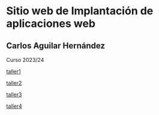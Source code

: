 # Sitio web de Implantación de aplicaciones web
## Carlos Aguilar Hernández

  Curso 2023/24

[taller1](/unidad1/unidad1-taller1.md)

[taller2](/unidad1/unidad1-taller2.md)

[taller3](/unidad1/unidad1-taller3.md)

[taller4](/unidad1/unidad1-taller4.md)
